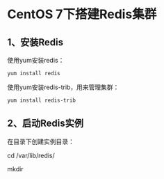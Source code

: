 # CentOS 7下搭建Redis集群

## 1、安装Redis

使用yum安装redis：

`yum install redis`

使用yum安装redis-trib，用来管理集群：

`yum install redis-trib`



## 2、启动Redis实例

在目录下创建实例目录：

cd /var/lib/redis/

mkdir 

